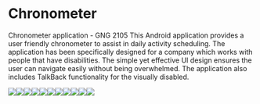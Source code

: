 # Chronometer
Chronometer application - GNG 2105
This Android application provides a user friendly chronometer to assist in daily activity scheduling. The application has been specifically designed for a company which works with people that have disabilities. The simple yet effective UI design ensures the user can navigate easily without being overwhelmed. The application also includes TalkBack functionality for the visually disabled.

![](Chronometer/app/src/main/ic_launcher-web.png)![](ChronAppScreenShots/SS1.png)![](ChronAppScreenShots/SS2.png)![](ChronAppScreenShots/SS3.png)![](ChronAppScreenShots/SS4.png)![](ChronAppScreenShots/SS5.png)![](ChronAppScreenShots/SS6.png)![](ChronAppScreenShots/SS7.png)![](ChronAppScreenShots/SS8.png)![](ChronAppScreenShots/SS9.png)![](ChronAppScreenShots/appIconOnPhoneSS.png)
